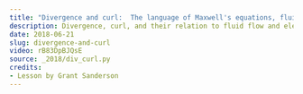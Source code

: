 ```yaml
---
title: "Divergence and curl:  The language of Maxwell's equations, fluid flow, and more"
description: Divergence, curl, and their relation to fluid flow and electromagnetism
date: 2018-06-21
slug: divergence-and-curl
video: rB83DpBJQsE
source: _2018/div_curl.py
credits:
- Lesson by Grant Sanderson
---
```

